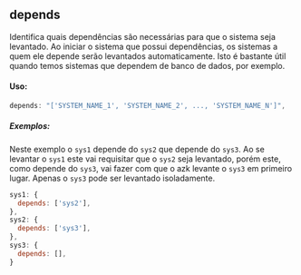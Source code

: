## depends

Identifica quais dependências são necessárias para que o sistema seja levantado. Ao iniciar o sistema que possui dependências, os sistemas a quem ele depende serão levantados automaticamente. Isto é bastante útil quando temos sistemas que dependem de banco de dados, por exemplo.

#### Uso:

```js
depends: "['SYSTEM_NAME_1', 'SYSTEM_NAME_2', ..., 'SYSTEM_NAME_N']",
```

##### Exemplos:

Neste exemplo o `sys1` depende do `sys2` que depende do `sys3`. Ao se levantar o `sys1` este vai requisitar que o `sys2` seja levantado, porém este, como depende do `sys3`, vai fazer com que o azk levante o `sys3` em primeiro lugar. Apenas o `sys3` pode ser levantado isoladamente.

```js
sys1: {
  depends: ['sys2'],
},
sys2: {
  depends: ['sys3'],
},
sys3: {
  depends: [],
}
```


